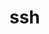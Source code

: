 # ssh

[](https://blog.csdn.net/qq_40932679/article/details/117487540)
[](https://blog.csdn.net/qq_41664096/article/details/118930458)

